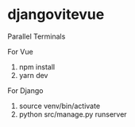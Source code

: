 # djangovitevue

Parallel Terminals

For Vue
1. npm install
2. yarn dev

For Django
1. source venv/bin/activate
2. python src/manage.py runserver
